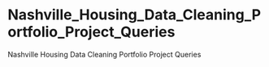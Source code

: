 # Nashville_Housing_Data_Cleaning_Portfolio_Project_Queries
Nashville Housing Data Cleaning Portfolio Project Queries 
